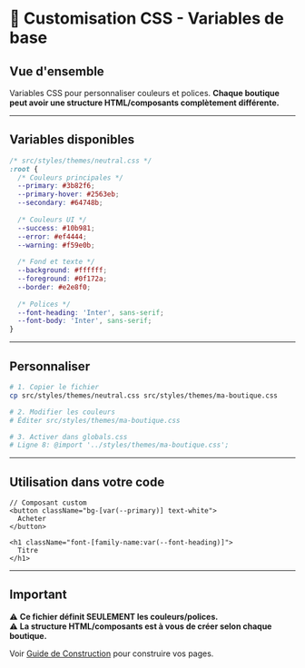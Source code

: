 # 🎨 Customisation CSS - Variables de base

## Vue d'ensemble

Variables CSS pour personnaliser couleurs et polices. **Chaque boutique peut avoir une structure HTML/composants complètement différente.**

---

## Variables disponibles

```css
/* src/styles/themes/neutral.css */
:root {
  /* Couleurs principales */
  --primary: #3b82f6;
  --primary-hover: #2563eb;
  --secondary: #64748b;
  
  /* Couleurs UI */
  --success: #10b981;
  --error: #ef4444;
  --warning: #f59e0b;
  
  /* Fond et texte */
  --background: #ffffff;
  --foreground: #0f172a;
  --border: #e2e8f0;
  
  /* Polices */
  --font-heading: 'Inter', sans-serif;
  --font-body: 'Inter', sans-serif;
}
```

---

## Personnaliser

```bash
# 1. Copier le fichier
cp src/styles/themes/neutral.css src/styles/themes/ma-boutique.css

# 2. Modifier les couleurs
# Éditer src/styles/themes/ma-boutique.css

# 3. Activer dans globals.css
# Ligne 8: @import '../styles/themes/ma-boutique.css';
```

---

## Utilisation dans votre code

```tsx
// Composant custom
<button className="bg-[var(--primary)] text-white">
  Acheter
</button>

<h1 className="font-[family-name:var(--font-heading)]">
  Titre
</h1>
```

---

## Important

⚠️ **Ce fichier définit SEULEMENT les couleurs/polices.**  
⚠️ **La structure HTML/composants est à vous de créer selon chaque boutique.**

Voir [Guide de Construction](guide-construction.md) pour construire vos pages.
